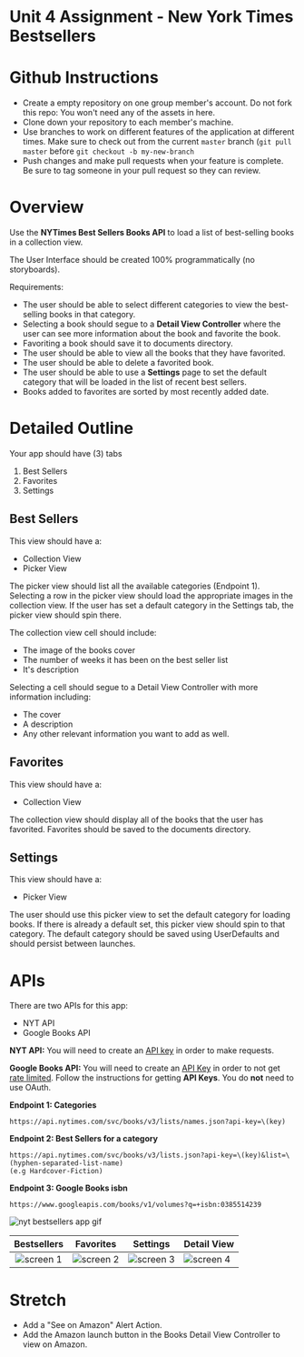 # Unit 4 Assignment - New York Times Bestsellers

# Github Instructions
- Create a empty repository on one group member's account. Do not fork this repo: You won't need any of the assets in here.
- Clone down your repository to each member's machine.
- Use branches to work on different features of the application at different times. Make sure to check out from the current `master` branch (`git pull master` before `git checkout -b my-new-branch`
- Push changes and make pull requests when your feature is complete. Be sure to tag someone in your pull request so they can review.


# Overview

Use the **NYTimes Best Sellers Books API** to load a list of best-selling books in a collection view. 

The User Interface should be created 100% programmatically (no storyboards).

Requirements:
- The user should be able to select different categories to view the best-selling books in that category.  
- Selecting a book should segue to a **Detail View Controller** where the user can see more information about the book and favorite the book.
- Favoriting a book should save it to documents directory.  
- The user should be able to view all the books that they have favorited. 
- The user should be able to delete a favorited book.
- The user should be able to use a **Settings** page to set the default category that will be loaded in the list of recent best sellers.
- Books added to favorites are sorted by most recently added date. 


# Detailed Outline

Your app should have (3) tabs

1. Best Sellers
2. Favorites
3. Settings

## Best Sellers

This view should have a:

- Collection View
- Picker View

The picker view should list all the available categories (Endpoint 1).  Selecting a row in the picker view should load the appropriate images in the collection view.  If the user has set a default category in the Settings tab, the picker view should spin there.

The collection view cell should include:

- The image of the books cover
- The number of weeks it has been on the best seller list
- It's description

Selecting a cell should segue to a Detail View Controller with more information including:

- The cover
- A description
- Any other relevant information you want to add as well.

## Favorites

This view should have a:

- Collection View

The collection view should display all of the books that the user has favorited. Favorites should be saved to the documents directory.

## Settings

This view should have a:

- Picker View

The user should use this picker view to set the default category for loading books.  If there is already a default set, this picker view should spin to that category.  The default category should be saved using UserDefaults and should persist between launches.


# APIs

There are two APIs for this app:

- NYT API
- Google Books API

**NYT API:** You will need to create an [API key](https://developer.nytimes.com/accounts/login) in order to make requests.

**Google Books API:** You will need to create an [API Key](https://developers.google.com/books/docs/v1/using#APIKey) in order to not get [rate limited](https://www.keycdn.com/support/rate-limiting). Follow the instructions for getting **API Keys**. You do **not** need to use OAuth.


**Endpoint 1: Categories**

```
https://api.nytimes.com/svc/books/v3/lists/names.json?api-key=\(key)
```

**Endpoint 2: Best Sellers for a category**

```
https://api.nytimes.com/svc/books/v3/lists.json?api-key=\(key)&list=\(hyphen-separated-list-name)
(e.g Hardcover-Fiction)
```

**Endpoint 3: Google Books isbn**

```
https://www.googleapis.com/books/v1/volumes?q=+isbn:0385514239
```

![nyt bestsellers app gif](https://github.com/joinpursuit/Pursuit-Core-iOS-New-York-Times-Bestsellers/blob/master/Images/nyt-bestsellers-app.gif)

| Bestsellers | Favorites | Settings | Detail View |
|:-----:|:-------:|:-------:|:-------|
|![screen 1](https://github.com/joinpursuit/Pursuit-Core-iOS-New-York-Times-Bestsellers/blob/master/Images/screen-shot-1.png) | ![screen 2](https://github.com/joinpursuit/Pursuit-Core-iOS-New-York-Times-Bestsellers/blob/master/Images/screen-shot-2.png) |![screen 3](https://github.com/joinpursuit/Pursuit-Core-iOS-New-York-Times-Bestsellers/blob/master/Images/screen-shot-3.png)|![screen 4](https://github.com/joinpursuit/Pursuit-Core-iOS-New-York-Times-Bestsellers/blob/master/Images/screen-shot-4.png)|

# Stretch

- Add a "See on Amazon" Alert Action.
- Add the Amazon launch button in the Books Detail View Controller to view on Amazon.
